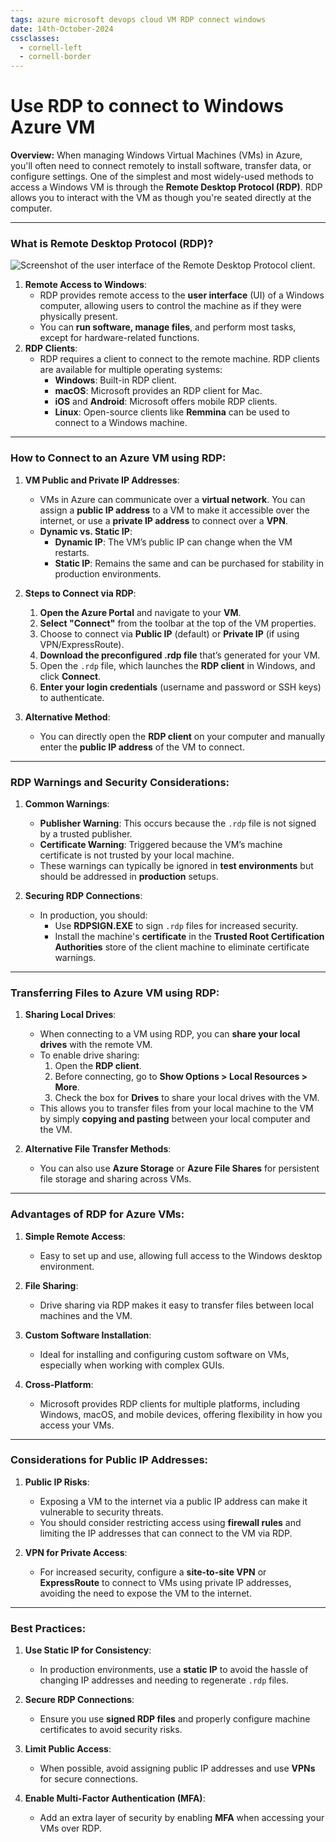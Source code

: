 ```yaml
---
tags: azure microsoft devops cloud VM RDP connect windows
date: 14th-October-2024
cssclasses:
  - cornell-left
  - cornell-border
---
```


# Use RDP to connect to Windows Azure VM

**Overview:** When managing Windows Virtual Machines (VMs) in Azure, you'll often need to connect remotely to install software, transfer data, or configure settings. One of the simplest and most widely-used methods to access a Windows VM is through the **Remote Desktop Protocol (RDP)**. RDP allows you to interact with the VM as though you're seated directly at the computer.

---

### **What is Remote Desktop Protocol (RDP)?**

![Screenshot of the user interface of the Remote Desktop Protocol client.](https://learn.microsoft.com/en-us/training/modules/create-windows-virtual-machine-in-azure/media/4-rdp-client.png)

1. **Remote Access to Windows**:
    - RDP provides remote access to the **user interface** (UI) of a Windows computer, allowing users to control the machine as if they were physically present.
    - You can **run software, manage files**, and perform most tasks, except for hardware-related functions.
2. **RDP Clients**:
    - RDP requires a client to connect to the remote machine. RDP clients are available for multiple operating systems:
        - **Windows**: Built-in RDP client.
        - **macOS**: Microsoft provides an RDP client for Mac.
        - **iOS** and **Android**: Microsoft offers mobile RDP clients.
        - **Linux**: Open-source clients like **Remmina** can be used to connect to a Windows machine.

---

### **How to Connect to an Azure VM using RDP**:

1. **VM Public and Private IP Addresses**:
    
    - VMs in Azure can communicate over a **virtual network**. You can assign a **public IP address** to a VM to make it accessible over the internet, or use a **private IP address** to connect over a **VPN**.
    - **Dynamic vs. Static IP**:
        - **Dynamic IP**: The VM’s public IP can change when the VM restarts.
        - **Static IP**: Remains the same and can be purchased for stability in production environments.
2. **Steps to Connect via RDP**:
    
    1. **Open the Azure Portal** and navigate to your **VM**.
    2. **Select "Connect"** from the toolbar at the top of the VM properties.
    3. Choose to connect via **Public IP** (default) or **Private IP** (if using VPN/ExpressRoute).
    4. **Download the preconfigured .rdp file** that’s generated for your VM.
    5. Open the `.rdp` file, which launches the **RDP client** in Windows, and click **Connect**.
    6. **Enter your login credentials** (username and password or SSH keys) to authenticate.
3. **Alternative Method**:
    
    - You can directly open the **RDP client** on your computer and manually enter the **public IP address** of the VM to connect.

---

### **RDP Warnings and Security Considerations**:

1. **Common Warnings**:
    
    - **Publisher Warning**: This occurs because the `.rdp` file is not signed by a trusted publisher.
    - **Certificate Warning**: Triggered because the VM’s machine certificate is not trusted by your local machine.
    - These warnings can typically be ignored in **test environments** but should be addressed in **production** setups.
2. **Securing RDP Connections**:
    
    - In production, you should:
        - Use **RDPSIGN.EXE** to sign `.rdp` files for increased security.
        - Install the machine's **certificate** in the **Trusted Root Certification Authorities** store of the client machine to eliminate certificate warnings.

---

### **Transferring Files to Azure VM using RDP**:

1. **Sharing Local Drives**:
    
    - When connecting to a VM using RDP, you can **share your local drives** with the remote VM.
    - To enable drive sharing:
        1. Open the **RDP client**.
        2. Before connecting, go to **Show Options > Local Resources > More**.
        3. Check the box for **Drives** to share your local drives with the VM.
    - This allows you to transfer files from your local machine to the VM by simply **copying and pasting** between your local computer and the VM.
2. **Alternative File Transfer Methods**:
    
    - You can also use **Azure Storage** or **Azure File Shares** for persistent file storage and sharing across VMs.

---

### **Advantages of RDP for Azure VMs**:

1. **Simple Remote Access**:
    
    - Easy to set up and use, allowing full access to the Windows desktop environment.
2. **File Sharing**:
    
    - Drive sharing via RDP makes it easy to transfer files between local machines and the VM.
3. **Custom Software Installation**:
    
    - Ideal for installing and configuring custom software on VMs, especially when working with complex GUIs.
4. **Cross-Platform**:
    
    - Microsoft provides RDP clients for multiple platforms, including Windows, macOS, and mobile devices, offering flexibility in how you access your VMs.

---

### **Considerations for Public IP Addresses**:

1. **Public IP Risks**:
    
    - Exposing a VM to the internet via a public IP address can make it vulnerable to security threats.
    - You should consider restricting access using **firewall rules** and limiting the IP addresses that can connect to the VM via RDP.
2. **VPN for Private Access**:
    
    - For increased security, configure a **site-to-site VPN** or **ExpressRoute** to connect to VMs using private IP addresses, avoiding the need to expose the VM to the internet.

---

### **Best Practices**:

1. **Use Static IP for Consistency**:
    
    - In production environments, use a **static IP** to avoid the hassle of changing IP addresses and needing to regenerate `.rdp` files.
2. **Secure RDP Connections**:
    
    - Ensure you use **signed RDP files** and properly configure machine certificates to avoid security risks.
3. **Limit Public Access**:
    
    - When possible, avoid assigning public IP addresses and use **VPNs** for secure connections.
4. **Enable Multi-Factor Authentication (MFA)**:
    
    - Add an extra layer of security by enabling **MFA** when accessing your VMs over RDP.
